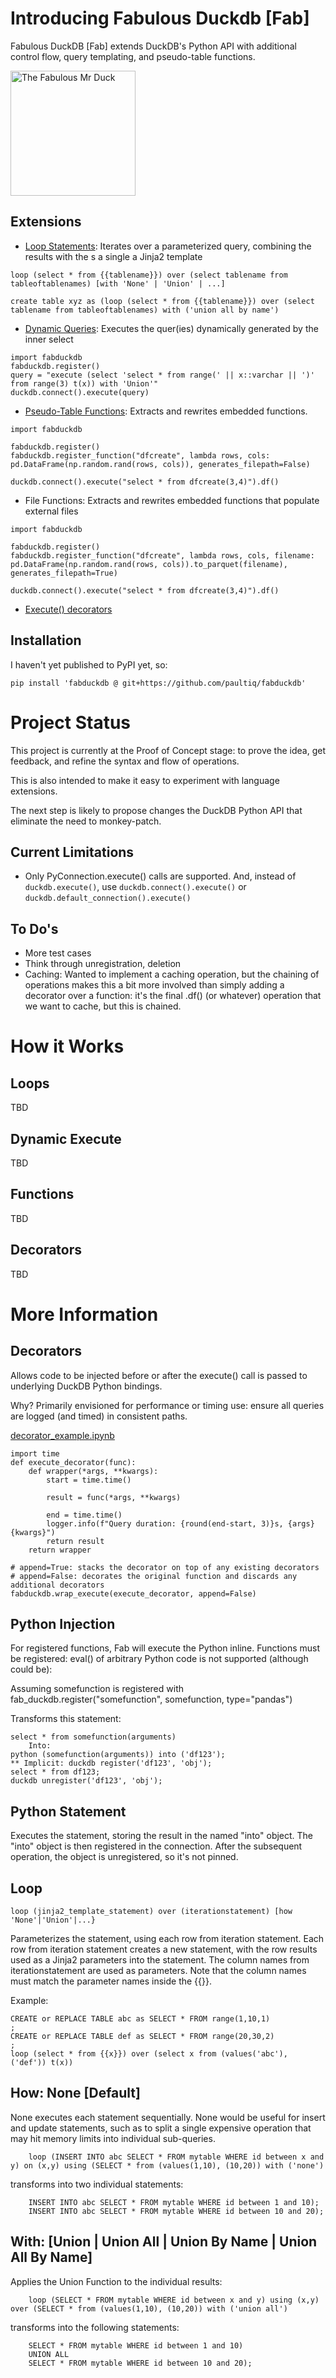 # Introducing Fabulous Duckdb [Fab]

Fabulous DuckDB [Fab] extends DuckDB's Python API with additional control flow, query templating, and pseudo-table functions.

<img src="fabulousduck.png" alt="The Fabulous Mr Duck" width="200"/>

## Extensions

- [Loop Statements](loop_examples.ipynb): Iterates over a parameterized query, combining the results with the s a single a Jinja2 template

```
loop (select * from {{tablename}}) over (select tablename from tableoftablenames) [with 'None' | 'Union' | ...]

create table xyz as (loop (select * from {{tablename}}) over (select tablename from tableoftablenames) with ('union all by name')
```

- [Dynamic Queries](dynamic_examples.ipynb): Executes the quer(ies) dynamically generated by the inner select

```
import fabduckdb
fabduckdb.register()
query = "execute (select 'select * from range(' || x::varchar || ')' from range(3) t(x)) with 'Union'"
duckdb.connect().execute(query)
```

- [Pseudo-Table Functions](function_examples.ipynb): Extracts and rewrites embedded functions.

```
import fabduckdb

fabduckdb.register()
fabduckdb.register_function("dfcreate", lambda rows, cols: pd.DataFrame(np.random.rand(rows, cols)), generates_filepath=False)

duckdb.connect().execute("select * from dfcreate(3,4)").df()
```

- File Functions: Extracts and rewrites embedded functions that populate external files

```
import fabduckdb

fabduckdb.register()
fabduckdb.register_function("dfcreate", lambda rows, cols, filename: pd.DataFrame(np.random.rand(rows, cols)).to_parquet(filename), generates_filepath=True)

duckdb.connect().execute("select * from dfcreate(3,4)").df()
```

- [Execute() decorators](notebooks/decorator_example.ipynb)

## Installation

I haven't yet published to PyPI yet, so:

```
pip install 'fabduckdb @ git+https://github.com/paultiq/fabduckdb'
```

# Project Status

This project is currently at the Proof of Concept stage: to prove the idea, get feedback, and refine the syntax and flow of operations.

This is also intended to make it easy to experiment with language extensions.

The next step is likely to propose changes the DuckDB Python API that eliminate the need to monkey-patch.

## Current Limitations

- Only PyConnection.execute() calls are supported. And, instead of `duckdb.execute()`, use `duckdb.connect().execute()` or `duckdb.default_connection().execute()`

## To Do's

- More test cases
- Think through unregistration, deletion
- Caching: Wanted to implement a caching operation, but the chaining of operations makes this a bit more involved than simply adding a decorator over a function: it's the final .df() (or whatever) operation that we want to cache, but this is chained.

# How it Works

## Loops

TBD

## Dynamic Execute

TBD

## Functions

TBD

## Decorators

TBD

# More Information

## Decorators

Allows code to be injected before or after the execute() call is passed to underlying DuckDB Python bindings.

Why? Primarily envisioned for performance or timing use: ensure all queries are logged (and timed) in consistent paths.

[decorator_example.ipynb](notebooks/decorator_example.ipynb)

```
import time
def execute_decorator(func):
    def wrapper(*args, **kwargs):
        start = time.time()

        result = func(*args, **kwargs)

        end = time.time()
        logger.info(f"Query duration: {round(end-start, 3)}s, {args} {kwargs}")
        return result
    return wrapper

# append=True: stacks the decorator on top of any existing decorators
# append=False: decorates the original function and discards any additional decorators
fabduckdb.wrap_execute(execute_decorator, append=False)
```

## Python Injection

For registered functions, Fab will execute the Python inline. Functions must be registered: eval() of arbitrary Python code is not supported (although could be):

Assuming somefunction is registered with fab_duckdb.register("somefunction", somefunction, type="pandas")

Transforms this statement:

```
select * from somefunction(arguments)
    Into:
python (somefunction(arguments)) into ('df123');
** Implicit: duckdb register('df123', 'obj');
select * from df123;
duckdb unregister('df123', 'obj');
```

## Python Statement

Executes the statement, storing the result in the named "into" object. The "into" object is then registered in the connection. After the subsequent operation, the object is unregistered, so it's not pinned.

## Loop

`loop (jinja2_template_statement) over (iterationstatement) [how 'None'|'Union'|...}`

Parameterizes the statement, using each row from iteration statement. Each row from iteration statement creates a new statement, with the row results used as a Jinja2 parameters into the statement. The column names from iterationstatement are used as parameters. Note that the column names must match the parameter names inside the {{}}.

Example:

```
CREATE or REPLACE TABLE abc as SELECT * FROM range(1,10,1)
;
CREATE or REPLACE TABLE def as SELECT * FROM range(20,30,2)
;
loop (select * from {{x}}) over (select x from (values('abc'), ('def')) t(x))
```

## How: None [Default]

None executes each statement sequentially. None would be useful for insert and update statements, such as to split a single expensive operation that may hit memory limits into individual sub-queries.

```
    loop (INSERT INTO abc SELECT * FROM mytable WHERE id between x and y) on (x,y) using (SELECT * from (values(1,10), (10,20)) with ('none')
```

transforms into two individual statements:

```
    INSERT INTO abc SELECT * FROM mytable WHERE id between 1 and 10);
    INSERT INTO abc SELECT * FROM mytable WHERE id between 10 and 20);
```

## With: [Union | Union All | Union By Name | Union All By Name]

Applies the Union Function to the individual results:

```
    loop (SELECT * FROM mytable WHERE id between x and y) using (x,y) over (SELECT * from (values(1,10), (10,20)) with ('union all')
```

transforms into the following statements:

```
    SELECT * FROM mytable WHERE id between 1 and 10)
    UNION ALL
    SELECT * FROM mytable WHERE id between 10 and 20);
```
